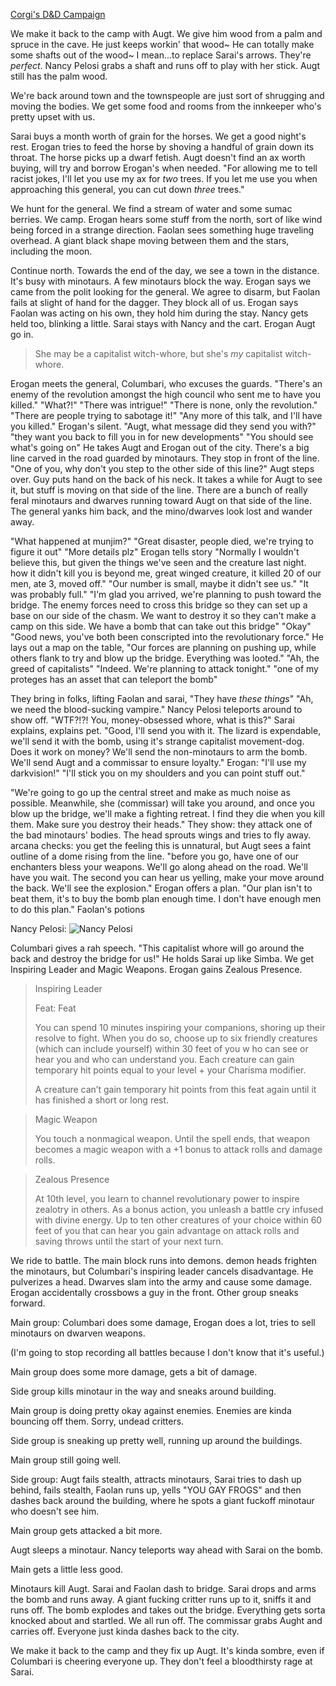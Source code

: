---
---

[Corgi's D&D Campaign](/games/corgi)

We make it back to the camp with Augt. We give him wood from a palm and spruce in the cave. He just keeps workin' that wood~ He can totally make some shafts out of the wood~ I mean...to replace Sarai's arrows. They're *perfect*. Nancy Pelosi grabs a shaft and runs off to play with her stick. Augt still has the palm wood.

We're back around town and the townspeople are just sort of shrugging and moving the bodies. We get some food and rooms from the innkeeper who's pretty upset with us.

Sarai buys a month worth of grain for the horses. We get a good night's rest. Erogan tries to feed the horse by shoving a handful of grain down its throat. The horse picks up a dwarf fetish. Augt doesn't find an ax worth buying, will try and borrow Erogan's when needed. "For allowing me to tell racist jokes, I'll let you use my ax for *two* trees. If you let me use you when approaching this general, you can cut down *three* trees."

We hunt for the general. We find a stream of water and some sumac berries. We camp. Erogan hears some stuff from the north, sort of like wind being forced in a strange direction. Faolan sees something huge traveling overhead. A giant black shape moving between them and the stars, including the moon.

Continue north. Towards the end of the day, we see a town in the distance. It's busy with minotaurs. A few minotaurs block the way. Erogan says we came from the polit looking for the general. We agree to disarm, but Faolan fails at slight of hand for the dagger. They block all of us. Erogan says Faolan was acting on his own, they hold him during the stay. Nancy gets held too, blinking a little. Sarai stays with Nancy and the cart. Erogan Augt go in.

> She may be a capitalist witch-whore, but she's *my* capitalist witch-whore.

Erogan meets the general, Columbari, who excuses the guards. "There's an enemy of the revolution amongst the high council who sent me to have you killed." "What?!" "There was intrigue!" "There is none, only the revolution." "There are people trying to sabotage it!" "Any more of this talk, and I'll have you killed." Erogan's silent. "Augt, what message did they send you with?" "they want you back to fill you in for new developments" "You should see what's going on" He takes Augt and Erogan out of the city. There's a big line carved in the road guarded by minotaurs. They stop in front of the line. "One of you, why don't you step to the other side of this line?" Augt steps over. Guy puts hand on the back of his neck. It takes a while for Augt to see it, but stuff is moving on that side of the line. There are a bunch of really feral minotaurs and dwarves running toward Augt on that side of the line. The general yanks him back, and the mino/dwarves look lost and wander away.

"What happened at munjim?" "Great disaster, people died, we're trying to figure it out" "More details plz" Erogan tells story "Normally I wouldn't believe this, but given the things we've seen and the creature last night. how it didn't kill you is beyond me, great winged creature, it killed 20 of our men, ate 3, moved off." "Our number is small, maybe it didn't see us." "It was probably full." "I'm glad you arrived, we're planning to push toward the bridge. The enemy forces need to cross this bridge so they can set up a base on our side of the chasm. We want to destroy it so they can't make a camp on this side. We have a bomb that can take out this bridge" "Okay" "Good news, you've both been conscripted into the revolutionary force." He lays out a map on the table, "Our forces are planning on pushing up, while others flank to try and blow up the bridge. Everything was looted." "Ah, the greed of capitalists" "Indeed. We're planning to attack tonight." "one of my proteges has an asset that can teleport the bomb"

They bring in folks, lifting Faolan and sarai, "They have *these things*" "Ah, we need the blood-sucking vampire." Nancy Pelosi teleports around to show off. "WTF?!?! You, money-obsessed whore, what is this?" Sarai explains, explains pet. "Good, I'll send you with it. The lizard is expendable, we'll send it with the bomb, using it's strange capitalist movement-dog. Does it work on money? We'll send the non-minotaurs to arm the bomb. We'll send Augt and a commissar to ensure loyalty." Erogan: "I'll use my darkvision!" "I'll stick you on my shoulders and you can point stuff out."

"We're going to go up the central street and make as much noise as possible. Meanwhile, she (commissar) will take you around, and once you blow up the bridge, we'll make a fighting retreat. I find they die when you kill them. Make sure you destroy their heads." They show: they attack one of the bad minotaurs' bodies. The head sprouts wings and tries to fly away. arcana checks: you get the feeling this is unnatural, but Augt sees a faint outline of a dome rising from the line. "before you go, have one of our enchanters bless your weapons. We'll go along ahead on the road. We'll have you wait. The second you can hear us yelling, make your move around the back. We'll see the explosion." Erogan offers a plan. "Our plan isn't to beat them, it's to buy the bomb plan enough time. I don't have enough men to do this plan." Faolan's potions

Nancy Pelosi: ![Nancy Pelosi](https://cdn.discordapp.com/attachments/482987166478368790/521068302760673310/c4pCSxD.png)

Columbari gives a rah speech. "This capitalist whore will go around the back and destroy the bridge for us!" He holds Sarai up like Simba. We get Inspiring Leader and Magic Weapons. Erogan gains Zealous Presence.

> Inspiring Leader
>
> Feat: Feat
>
> You can spend 10 minutes inspiring your companions, shoring up their resolve to fight. When you do so, choose up to six friendly creatures (which can include yourself) within 30 feet of you w ho can see or hear you and who can understand you. Each creature can gain temporary hit points equal to your level + your Charisma modifier.
>
> A creature can’t gain temporary hit points from this feat again until it has finished a short or long rest.

> Magic Weapon
>
> You touch a nonmagical weapon. Until the spell ends, that weapon becomes a magic weapon with a +1 bonus to attack rolls and damage rolls.

> Zealous Presence
>
> At 10th level, you learn to channel revolutionary power to inspire zealotry in others. As a bonus action, you unleash a battle cry infused with divine energy. Up to ten other creatures of your choice within 60 feet of you that can hear you gain advantage on attack rolls and saving throws until the start of your next turn.

We ride to battle. The main block runs into demons. demon heads frighten the minotaurs, but Columbari's inspiring leader cancels disadvantage. He pulverizes a head. Dwarves slam into the army and cause some damage. Erogan accidentally crossbows a guy in the front. Other group sneaks forward.

Main group: Columbari does some damage, Erogan does a lot, tries to sell minotaurs on dwarven weapons.

(I'm going to stop recording all battles because I don't know that it's useful.)

Main group does some more damage, gets a bit of damage.

Side group kills minotaur in the way and sneaks around building.

Main group is doing pretty okay against enemies. Enemies are kinda bouncing off them. Sorry, undead critters.

Side group is sneaking up pretty well, running up around the buildings.

Main group still going well.

Side group: Augt fails stealth, attracts minotaurs, Sarai tries to dash up behind, fails stealth, Faolan runs up, yells "YOU GAY FROGS" and then dashes back around the building, where he spots a giant fuckoff minotaur who doesn't see him.

Main group gets attacked a bit more.

Augt sleeps a minotaur. Nancy teleports way ahead with Sarai on the bomb.

Main gets a little less good.

Minotaurs kill Augt. Sarai and Faolan dash to bridge. Sarai drops and arms the bomb and runs away. A giant fucking critter runs up to it, sniffs it and runs off. The bomb explodes and takes out the bridge. Everything gets sorta knocked about and startled. We all run off. The commissar grabs Aught and carries off. Everyone just kinda dashes back to the city.

We make it back to the camp and they fix up Augt. It's kinda sombre, even if Columbari is cheering everyone up. They don't feel a bloodthirsty rage at Sarai.
